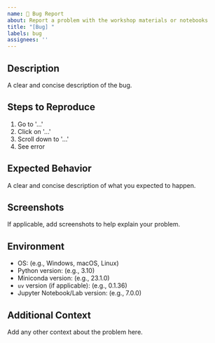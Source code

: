 ```yaml
---
name: 🐛 Bug Report
about: Report a problem with the workshop materials or notebooks
title: "[Bug] "
labels: bug
assignees: ''
---
```


## Description

A clear and concise description of the bug.

## Steps to Reproduce

1. Go to '...'
2. Click on '...'
3. Scroll down to '...'
4. See error

## Expected Behavior

A clear and concise description of what you expected to happen.

## Screenshots

If applicable, add screenshots to help explain your problem.

## Environment

- OS: (e.g., Windows, macOS, Linux)
- Python version: (e.g., 3.10)
- Miniconda version: (e.g., 23.1.0)
- `uv` version (if applicable): (e.g., 0.1.36)
- Jupyter Notebook/Lab version: (e.g., 7.0.0)

## Additional Context

Add any other context about the problem here.
